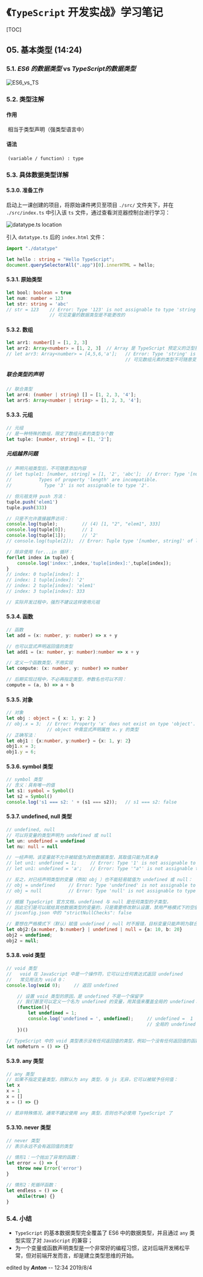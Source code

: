 # 《`TypeScript` 开发实战》学习笔记

[TOC]

## 05. 基本类型 (14:24)

### 5.1. *ES6 的数据类型* vs *TypeScript的数据类型*

![ES6_vs_TS](./images/L05-02.png)



### 5.2. 类型注解

#### 作用

​		相当于类型声明（强类型语言中）



#### 语法

​		`(variable / function) : type`



### 5.3. 具体数据类型详解

#### 5.3.0. 准备工作

启动上一课创建的项目，将原始课件拷贝至项目 `./src/` 文件夹下，并在 `./src/index.ts` 中引入该 `ts` 文件，通过查看浏览器控制台进行学习：

![datatype.ts location](./images/L05-01.png)

引入 `datatype.ts` 后的 `index.html` 文件：

```typescript
import "./datatype"

let hello : string = "Hello TypeScript";
document.querySelectorAll(".app")[0].innerHTML = hello;
```



#### 5.3.1. 原始类型

```typescript
let bool: boolean = true
let num: number = 123
let str: string = 'abc'
// str = 123    // Error: Type '123' is not assignable to type 'string'. 
                // 可见变量的数据类型是不能更改的
```



#### 5.3.2. 数组

```typescript
let arr1: number[] = [1, 2, 3]
let arr2: Array<number> = [1, 2, 3]  // Array 是 TypeScript 预定义的泛型接口
// let arr3: Array<number> = [4,5,6,'a'];   // Error: Type 'string' is not assignable to type 'number'.
                                            // 可见数组元素的类型不可随意变更，除非使用【联合类型】
```

##### 联合类型的声明
```typescript
// 联合类型
let arr4: (number | string) [] = [1, 2, 3, '4'];
let arr5: Array<number | string> = [1, 2, 3, '4'];
```



#### 5.3.3. 元组

```typescript
// 元组
// 是一种特殊的数组，限定了数组元素的类型与个数
let tuple: [number, string] = [1, '2'];
```

##### 元组越界问题

```typescript
// 声明元祖类型后，不可随意添加内容
// let tuple1: [number, string] = [1, '2', 'abc'];  // Error: Type '[number, string, string]' is not assignable to type '[number, string]'.
//          Types of property 'length' are incompatible.
//            Type '3' is not assignable to type '2'.

// 但元祖支持 push 方法：
tuple.push('elem1')
tuple.push(333)

// 只是不允许直接越界访问：
console.log(tuple);         // (4) [1, "2", "elem1", 333]
console.log(tuple[0]);      // 1
console.log(tuple[1]);      // '2'
// console.log(tuple[2]);  // Error: Tuple type '[number, string]' of length '2' has no element at index '2'.

// 除非使用 for...in 循环：
for(let index in tuple) {
    console.log('index:',index,'tuple[index]:',tuple[index]);
}
// index: 0 tuple[index]: 1
// index: 1 tuple[index]: '2'
// index: 2 tuple[index]: 'elem1'
// index: 3 tuple[index]: 333

// 实际开发过程中，强烈不建议这样使用元祖
```



#### 5.3.4. 函数

```typescript
// 函数
let add = (x: number, y: number) => x + y

// 也可以显式声明返回值的类型
let add1 = (x: number, y: number):number => x + y

// 定义一个函数类型，不用实现
let compute: (x: number, y: number) => number

// 后期实现过程中，不必再指定类型，参数名也可以不同：
compute = (a, b) => a + b
```



#### 5.3.5. 对象

```typescript
// 对象
let obj : object = { x: 1, y: 2 }
// obj.x = 3;  // Error: Property 'x' does not exist on type 'object'.
               // object 中需显式声明属性 x、y 的类型
// 正确写法：
let obj1 : {x:number, y:number} = {x: 1, y: 2}
obj1.x = 3;
obj1.y = 6;
```



#### 5.3.6. symbol 类型

```typescript
// symbol 类型
// 含义：具有唯一的值
let s1: symbol = Symbol()
let s2 = Symbol()
console.log('s1 === s2: ' + (s1 === s2));   // s1 === s2: false
```



#### 5.3.7. undefined, null 类型

```typescript
// undefined, null
// 可以将变量的类型声明为 undefined 或 null
let un: undefined = undefined
let nu: null = null

// 一经声明，该变量就不允许被赋值为其他数据类型，其取值只能为其本身
// let un1: undefined = 1;     // Error: Type '1' is not assignable to type 'undefined'.
// let un1: undefined = 'a';   // Error: Type '"a"' is not assignable to type 'undefined'.

// 反之，对已经声明类型的变量（例如 obj ）也不能轻易赋值为 undefined 或 null：
// obj = undefined     // Error: Type 'undefined' is not assignable to type 'object'.
// obj = null          // Error: Type 'null' is not assignable to type 'object'.

// 根据 TypeScript 官方文档，undefined 与 null 是任何类型的子类型，
// 因此它们是可以赋给其他数据类型的变量的，只是需要修改默认设置，禁用严格模式下的空值检查即可：
// jsconfig.json 中的 "strictNullChecks": false

// 要想在严格模式下（默认）赋值 undefined / null 时不报错，目标变量只能声明为联合类型：
let obj2:{a:number, b:number} | undefined | null = {a: 10, b: 20}
obj2 = undefined;
obj2 = null;
```



#### 5.3.8. void 类型

```typescript
// void 类型
//   void 在 JavaScript 中是一个操作符，它可以让任何表达式返回 undefined
//   常见用法为 void 0：
console.log(void 0);     // 返回 undefined

    // 设置 void 类型的原因，是 undefined 不是一个保留字
    // 我们甚至可以定义一个名为 undefined 的变量，用其值来覆盖全局的 undefined：
    (function(){
        let undefined = 1;
        console.log('undefined = ', undefined);     // undefined =  1
                                                    // 全局的 undefined 被自定义变量值覆盖
    })()

// TypeScript 中的 void 类型表示没有任何返回值的类型，例如一个没有任何返回值的函数，其类型就是 void 型：
let noReturn = () => {}
```



#### 5.3.9. any 类型

```typescript
// any 类型
// 如果不指定变量类型，则默认为 any 类型，与 js 无异，它可以被赋予任何值：
let x
x = 1
x = []
x = () => {}

// 若非特殊情况，通常不建议使用 any 类型，否则也不必使用 TypeScript 了
```



#### 5.3.10. never 类型

```js
// never 类型
// 表示永远不会有返回值的类型

// 情形1：一个抛出了异常的函数：
let error = () => {
    throw new Error('error')
}

// 情形2：死循环函数：
let endless = () => {
    while(true) {}
}
```



### 5.4. 小结

- `TypeScript` 的基本数据类型完全覆盖了 ES6 中的数据类型，并且通过 `any` 类型实现了对 `JavaScript` 的兼容；
- 为一个变量或函数声明类型是一个非常好的编程习惯，这对后端开发稀松平常，但对前端开发而言，却是建立类型思维的开始。





edited by ***Anton*** -- 12:34 2019/8/4